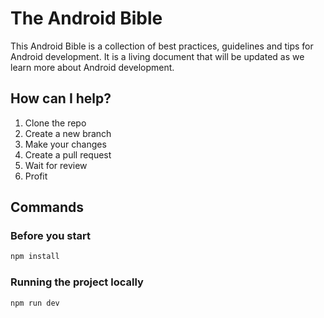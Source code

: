 # The Android Bible

This Android Bible is a collection of best practices, guidelines and tips for Android development. It is a living document that will be updated as we learn more about Android development.

## How can I help?

1. Clone the repo
2. Create a new branch
3. Make your changes
4. Create a pull request
5. Wait for review
6. Profit

## Commands

### Before you start

```bash
npm install
```

### Running the project locally

```bash
npm run dev
```

